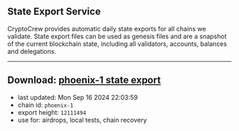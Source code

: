 ## State Export Service
CryptoCrew provides automatic daily state exports for all chains we validate. State export files can be used as genesis files and are a snapshot of the current blockchain state, including all validators, accounts, balances and delegations.

---
**Download: [phoenix-1 state export](https://dl-eu2.ccvalidators.com/SERVICE/terra2/phoenix-1_export_12111494.json)**
---

- last updated: Mon Sep 16 2024 22:03:59
- chain id: `phoenix-1`
- export height: `12111494`
- use for: airdrops, local tests, chain recovery
